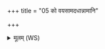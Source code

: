 +++
title = "05 को वयसामदधान्नामानि"

+++
<details><summary>मूलम् (WS)</summary>

को वयसामदधान्नामानि कः पशूनां कः सर्पाणां देवजना य आसन् ।  
को ऽस्य जन्तोरदधाद् ब्रूहि नस्तत् ॥ ६ ॥
</details>
